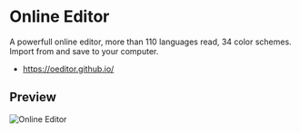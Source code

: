 # Online Editor

A powerfull online editor, more than 110 languages read, 34 color schemes. Import from and save to your computer.

* https://oeditor.github.io/

## Preview

![Online Editor](https://natanfelles.github.io/assets/images_post/online-editor.png)
